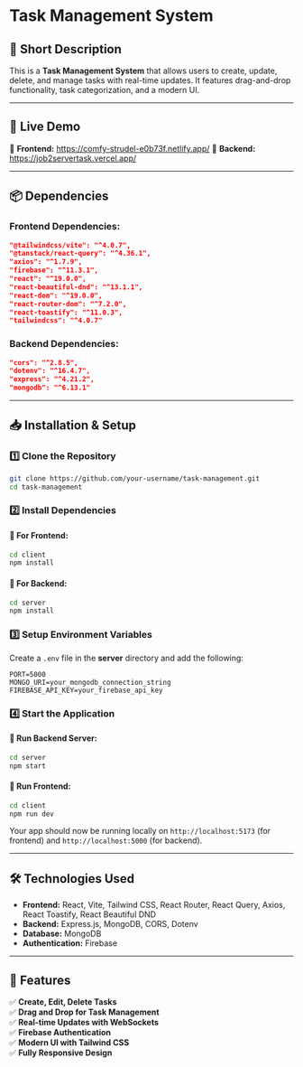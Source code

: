 # Task Management System

## 📌 Short Description
This is a **Task Management System** that allows users to create, update, delete, and manage tasks with real-time updates. It features drag-and-drop functionality, task categorization, and a modern UI.

---

## 🚀 Live Demo
🔗 **Frontend:** https://comfy-strudel-e0b73f.netlify.app/ 
🔗 **Backend:** https://job2servertask.vercel.app/


---

## 📦 Dependencies

### **Frontend Dependencies:**
```json
"@tailwindcss/vite": "^4.0.7",
"@tanstack/react-query": "^4.36.1",
"axios": "^1.7.9",
"firebase": "^11.3.1",
"react": "^19.0.0",
"react-beautiful-dnd": "^13.1.1",
"react-dom": "^19.0.0",
"react-router-dom": "^7.2.0",
"react-toastify": "^11.0.3",
"tailwindcss": "^4.0.7"
```

### **Backend Dependencies:**
```json
"cors": "^2.8.5",
"dotenv": "^16.4.7",
"express": "^4.21.2",
"mongodb": "^6.13.1"
```

---

## 📥 Installation & Setup

### **1️⃣ Clone the Repository**
```sh
git clone https://github.com/your-username/task-management.git
cd task-management
```

### **2️⃣ Install Dependencies**
#### 🔹 **For Frontend:**
```sh
cd client
npm install
```

#### 🔹 **For Backend:**
```sh
cd server
npm install
```

### **3️⃣ Setup Environment Variables**
Create a `.env` file in the **server** directory and add the following:
```
PORT=5000
MONGO_URI=your_mongodb_connection_string
FIREBASE_API_KEY=your_firebase_api_key
```

### **4️⃣ Start the Application**
#### 🔹 **Run Backend Server:**
```sh
cd server
npm start
```

#### 🔹 **Run Frontend:**
```sh
cd client
npm run dev
```

Your app should now be running locally on `http://localhost:5173` (for frontend) and `http://localhost:5000` (for backend).

---

## 🛠 Technologies Used
- **Frontend:** React, Vite, Tailwind CSS, React Router, React Query, Axios, React Toastify, React Beautiful DND
- **Backend:** Express.js, MongoDB, CORS, Dotenv
- **Database:** MongoDB
- **Authentication:** Firebase

---

## 🔧 Features
✅ **Create, Edit, Delete Tasks**  
✅ **Drag and Drop for Task Management**  
✅ **Real-time Updates with WebSockets**  
✅ **Firebase Authentication**  
✅ **Modern UI with Tailwind CSS**  
✅ **Fully Responsive Design**



